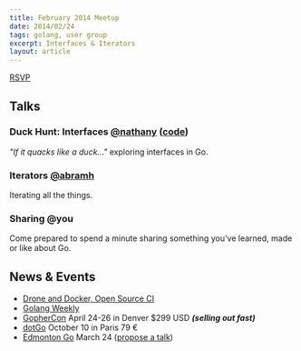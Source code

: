 ```yaml
---
title: February 2014 Meetup
date: 2014/02/24
tags: golang, user group
excerpt: Interfaces & Iterators
layout: article
---
```


[RSVP](http://www.meetup.com/startupedmonton/events/162989622/)

## Talks

### Duck Hunt: Interfaces [@nathany](https://twitter.com/nathany) ([code](https://github.com/edmontongo/presentations/tree/master/2014-02/duck))

*"If it quacks like a duck..."* exploring interfaces in Go.

### Iterators [@abramh](https://twitter.com/abramh)

Iterating all the things.

### Sharing @you

Come prepared to spend a minute sharing something you've learned, made or like about Go.

## News &amp; Events

* [Drone and Docker, Open Source CI](http://blog.drone.io/2014/2/5/open-source-ci-docker.html)
* [Golang Weekly](http://www.golangweekly.com/)
* [GopherCon](http://www.gophercon.com/) April 24-26 in Denver $299 USD ***(selling out fast)***
* [dotGo](http://www.dotgo.eu/) October 10 in Paris 79 &euro;
* [Edmonton Go](http://www.meetup.com/startupedmonton/events/qfwsfhysfbgc/) March 24 ([propose a talk](https://github.com/edmontongo/presentations/issues/4))

